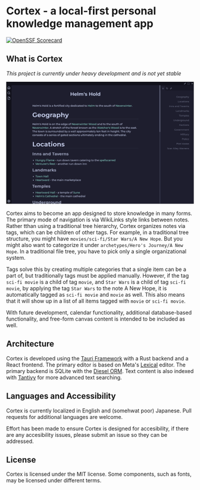 # Cortex - a local-first personal knowledge management app

[![OpenSSF Scorecard](https://api.scorecard.dev/projects/github.com/AlecMMiller/cortex/badge)](https://scorecard.dev/viewer/?uri=github.com/AlecMMiller/cortex)

## What is Cortex

_This project is currently under heavy development and is not yet stable_

![alt text](./screenshot.png)

Cortex aims to become an app designed to store knowledge in many forms. The primary mode of navigation is via WikiLinks style links between notes. Rather tthan using a traditional tree hierarchy, Cortex organizes notes via tags, which can be children of other tags. For example, in a traditional tree structure, you might have `movies/sci-fi/Star Wars/A New Hope`. But you might also want to categorize it under `archetypes/Hero's Journey/A New Hope`. In a traditional file tree, you have to pick only a single organizational system.

Tags solve this by creating multiple categories that a single item can be a part of, but traditionally tags must be applied manually. However, if the tag `sci-fi movie` is a child of tag `movie`, and `Star Wars` is a child of tag `sci-fi movie`, by applying the tag `Star Wars` to the note A New Hope, it is automatically tagged as `sci-fi movie` and `movie` as well. This also means that it will show up in a list of all items tagged with `movie` or `sci-fi movie`.

With future development, calendar functionality, additional database-based functionality, and free-form canvas content is intended to be included as well.

## Architecture

Cortex is developed using the [Tauri Framework](https://github.com/tauri-apps/tauri) with a Rust backend and a React frontend. The primary editor is based on Meta's [Lexical](https://github.com/facebook/lexical) editor. The primary backend is SQLite with the [Diesel ORM](https://github.com/diesel-rs/diesel). Text content is also indexed with [Tantivy](https://github.com/quickwit-oss/tantivy) for more advanced text searching.

## Languages and Accessibility

Cortex is currently localized in English and (somehwat poor) Japanese. Pull requests for additional languages are welcome.

Effort has been made to ensure Cortex is designed for accesibility, if there are any accesibility issues, please submit an issue so they can be addressed.

## License

Cortex is licensed under the MIT license. Some components, such as fonts, may be licensed under different terms.
